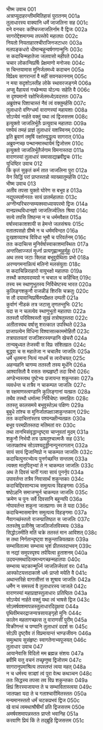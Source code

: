 भीष्म उवाच	001    
अत्राप्युदाहरन्तीममितिहासं पुरातनम्	001a  
तुलाधारस्य वाक्यानि धर्मे जाजलिना सह	001c  
वने वनचरः कश्चिज्जाजलिर्नाम वै द्विजः	002a  
सागरोद्देशमागम्य तपस्तेपे महातपाः	002c  
नियतो नियताहारश्चीराजिनजटाधरः	003a  
मलपङ्कधरो धीमान्बहून्वर्षगणान्मुनिः	003c  
स कदाचिन्महातेजा जलवासो महीपते	004a  
चचार लोकान्विप्रर्षिः प्रेक्षमाणो मनोजवः	004c  
स चिन्तयामास मुनिर्जलमध्ये कदाचन	005a  
विप्रेक्ष्य सागरान्तां वै महीं सवनकाननाम्	005c  
न मया सदृशोऽस्तीह लोके स्थावरजङ्गमे	006a  
अप्सु वैहायसं गच्छेन्मया योऽन्यः सहेति वै	006c  
स दृश्यमानो रक्षोभिर्जलमध्येऽवदत्ततः	007a  
अब्रुवंश्च पिशाचास्तं नैवं त्वं वक्तुमर्हसि	007c  
तुलाधारो वणिग्धर्मा वाराणस्यां महायशाः	008a  
सोऽप्येवं नार्हते वक्तुं यथा त्वं द्विजसत्तम	008c  
इत्युक्तो जाजलिर्भूतैः प्रत्युवाच महातपाः	009a  
पश्येयं तमहं प्राज्ञं तुलाधारं यशस्विनम्	009c  
इति ब्रुवाणं तमृषिं रक्षांस्युद्धृत्य सागरात्	010a  
अब्रुवन्गच्छ पन्थानमास्थायेमं द्विजोत्तम	010c  
इत्युक्तो जाजलिर्भूतैर्जगाम विमनास्तदा	011a  
वाराणस्यां तुलाधारं समासाद्याब्रवीद्वचः	011c  
युधिष्ठिर उवाच	012    
किं कृतं सुकृतं कर्म तात जाजलिना पुरा	012a  
येन सिद्धिं परां प्राप्तस्तन्नो व्याख्यातुमर्हसि	012c  
भीष्म उवाच	013    
अतीव तपसा युक्तो घोरेण स बभूव ह	013a  
नद्युपस्पर्शनरतः सायं प्रातर्महातपाः	013c  
अग्नीन्परिचरन्सम्यक्स्वाध्यायपरमो द्विजः	014a  
वानप्रस्थविधानज्ञो जाजलिर्ज्वलितः श्रिया	014c  
सत्ये तपसि तिष्ठन्स न च धर्ममवैक्षत	015a  
वर्षास्वाकाशशायी स हेमन्ते जलसंश्रयः	015c  
वतातपसहो ग्रीष्मे न च धर्ममविन्दत	016a  
दुःखशय्याश्च विविधा भूमौ च परिवर्तनम्	016c  
ततः कदाचित्स मुनिर्वर्षास्वाकाशमास्थितः	017a  
अन्तरिक्षाज्जलं मूर्ध्ना प्रत्यगृह्णान्मुहुर्मुहुः	017c  
अथ तस्य जटाः क्लिन्ना बभूवुर्ग्रथिताः प्रभो	018a  
अरण्यगमनान्नित्यं मलिनो मलसंयुताः	018c  
स कदाचिन्निराहारो वायुभक्षो महातपाः	019a  
तस्थौ काष्ठवदव्यग्रो न चचाल च कर्हिचित्	019c  
तस्य स्म स्थाणुभूतस्य निर्विचेष्टस्य भारत	020a  
कुलिङ्गशकुनौ राजन्नीडं शिरसि चक्रतुः	020c  
स तौ दयावान्विप्रर्षिरुपप्रैक्षत दम्पती	021a  
कुर्वाणं नीडकं तत्र जटासु तृणतन्तुभिः	021c  
यदा स न चलत्येव स्थाणुभूतो महातपाः	022a  
ततस्तौ परिविश्वस्तौ सुखं तत्रोषतुस्तदा	022c  
अतीतास्वथ वर्षासु शरत्काल उपस्थिते	023a  
प्राजापत्येन विधिना विश्वासात्काममोहितौ	023c  
तत्रापातयतां राजञ्शिरस्यण्डानि खेचरौ	024a  
तान्यबुध्यत तेजस्वी स विप्रः संशितव्रतः	024c  
बुद्ध्वा च स महातेजा न चचालैव जाजलिः	025a  
धर्मे धृतमना नित्यं नाधर्मं स त्वरोचयत्	025c  
अहन्यहनि चागम्य ततस्तौ तस्य मूर्धनि	026a  
आश्वासितौ वै वसतः सम्प्रहृष्टौ तदा विभो	026c  
अण्डेभ्यस्त्वथ पुष्टेभ्यः प्रजायन्त शकुन्तकाः	027a  
व्यवर्धन्त च तत्रैव न चाकम्पत जाजलिः	027c  
स रक्षमाणस्त्वण्डानि कुलिङ्गानां यतव्रतः	028a  
तथैव तस्थौ धर्मात्मा निर्विचेष्टः समाहितः	028c  
ततस्तु कालसमये बभूवुस्तेऽथ पक्षिणः	029a  
बुबुधे तांश्च स मुनिर्जातपक्षाञ्शकुन्तकान्	029c  
ततः कदाचित्तांस्तत्र पश्यन्पक्षीन्यतव्रतः	030a  
बभूव परमप्रीतस्तदा मतिमतां वरः	030c  
तथा तानभिसंवृद्धान्दृष्ट्वा चाप्नुवतां मुदम्	031a  
शकुनौ निर्भयौ तत्र ऊषतुश्चात्मजैः सह	031c  
जातपक्षांश्च सोऽपश्यदुड्डीनान्पुनरागतान्	032a  
सायं सायं द्विजान्विप्रो न चाकम्पत जाजलिः	032c  
कदाचित्पुनरभ्येत्य पुनर्गच्छन्ति सन्ततम्	033a  
त्यक्ता मातृपितृभ्यां ते न चाकम्पत जाजलिः	033c  
अथ ते दिवसं चारीं गत्वा सायं पुनर्नृप	034a  
उपावर्तन्त तत्रैव निवासार्थं शकुन्तकाः	034c  
कदाचिद्दिवसान्पञ्च समुत्पत्य विहङ्गमाः	035a  
षष्ठेऽहनि समाजग्मुर्न चाकम्पत जाजलिः	035c  
क्रमेण च पुनः सर्वे दिवसानि बहून्यपि	036a  
नोपावर्तन्त शकुना जातप्राणाः स्म ते यदा	036c  
कदाचिन्मासमात्रेण समुत्पत्य विहङ्गमाः	037a  
नैवागच्छंस्ततो राजन्प्रातिष्ठत स जाजलिः	037c  
ततस्तेषु प्रलीनेषु जाजलिर्जातविस्मयः	038a  
सिद्धोऽस्मीति मतिं चक्रे ततस्तं मान आविशत्	038c  
स तथा निर्गतान्दृष्ट्वा शकुन्तान्नियतव्रतः	039a  
सम्भावितात्मा सम्भाव्य भृशं प्रीतस्तदाभवन्	039c  
स नद्यां समुपस्पृश्य तर्पयित्वा हुताशनम्	040a  
उदयन्तमथादित्यमभ्यगच्छन्महातपाः	040c  
सम्भाव्य चटकान्मूर्ध्नि जाजलिर्जपतां वरः	041a  
आस्फोटयत्तदाकाशे धर्मः प्राप्तो मयेति वै	041c  
अथान्तरिक्षे वागासीत्तां स शुश्राव जाजलिः	042a  
धर्मेण न समस्त्वं वै तुलाधारस्य जाजले	042c  
वाराणस्यां महाप्राज्ञस्तुलाधारः प्रतिष्ठितः	043a  
सोऽप्येवं नार्हते वक्तुं यथा त्वं भाषसे द्विज	043c  
सोऽमर्षवशमापन्नस्तुलाधारदिदृक्षया	044a  
पृथिवीमचरद्राजन्यत्रसायङ्गृहो मुनिः	044c  
कालेन महतागच्छत्स तु वाराणसीं पुरीम्	045a  
विक्रीणन्तं च पण्यानि तुलाधारं ददर्श सः	045c  
सोऽपि दृष्ट्वैव तं विप्रमायान्तं भाण्डजीवनः	046a  
समुत्थाय सुसंहृष्टः स्वागतेनाभ्यपूजयत्	046c  
तुलाधार उवाच	047    
आयानेवासि विदितो मम ब्रह्मन्न संशयः	047a  
ब्रवीमि यत्तु वचनं तच्छृणुष्व द्विजोत्तम	047c  
सागरानूपमाश्रित्य तपस्तप्तं त्वया महत्	048a  
न च धर्मस्य सञ्ज्ञां त्वं पुरा वेत्थ कथञ्चन	048c  
ततः सिद्धस्य तपसा तव विप्र शकुन्तकाः	049a  
क्षिप्रं शिरस्यजायन्त ते च सम्भावितास्त्वया	049c  
जातपक्षा यदा ते च गताश्चारीमितस्ततः	050a  
मन्यमानस्ततो धर्मं चटकप्रभवं द्विज	050c  
खे वाचं त्वमथाश्रौषीर्मां प्रति द्विजसत्तम	050e  
अमर्षवशमापन्नस्ततः प्राप्तो भवानिह	051a  
करवाणि प्रियं किं ते तद्ब्रूहि द्विजसत्तम	051c  

